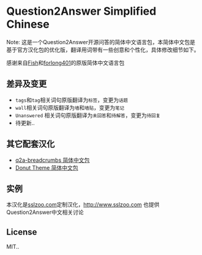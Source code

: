 # Question2Answer Simplified Chinese

Note: 这是一个Question2Answer开源问答的简体中文语言包，本简体中文包是基于官方汉化包的优化版，翻译用词带有一些创意和个性化，具体修改细节如下。

感谢来自[Fish](http://wx.fanfau.com)和[forlong401](http://androidren.com)的原版简体中文语言包

## 差异及变更

* `tags`和`tag`相关词句原版翻译为`标签`，变更为`话题`
* `wall`相关词句原版翻译为`墙`和`墙贴`，变更为`笔记`
* `Unanswered` 相关词句原版翻译为`未回答`和`待解答`，变更为`待回复`
* 待更新..

## 其它配套汉化

* [q2a-breadcrumbs 简体中文包](https://github.com/shionphan/q2a-breadcrumbs-simplified-chinese)
* [Donut Theme 简体中文包](https://github.com/shionphan/Donut-theme-admin-Simplified-Chinese)

## 实例

本汉化是[sslzoo.com](http://www.sslzoo.com)定制汉化，http://www.sslzoo.com 也提供Question2Answer中文相关讨论

## License

MIT..

